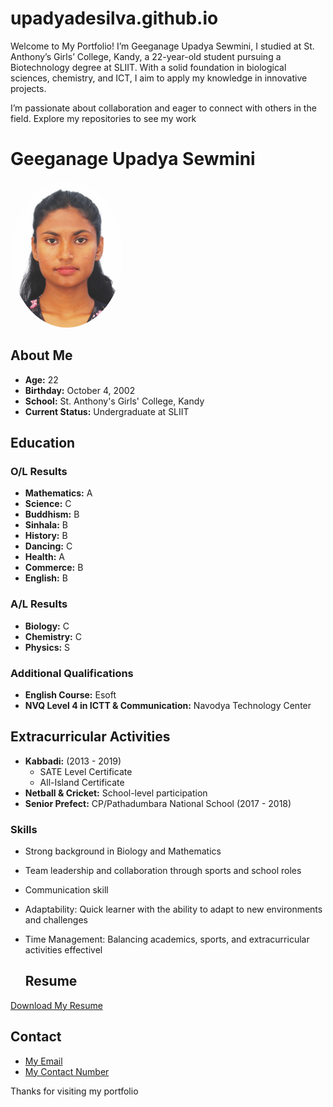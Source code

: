 # upadyadesilva.github.io
Welcome to My Portfolio!
I’m Geeganage Upadya Sewmini, I studied at St. Anthony’s Girls’ College, Kandy, a 22-year-old student pursuing a Biotechnology degree at SLIIT. With a solid foundation in biological sciences, chemistry, and ICT, I aim to apply my knowledge in innovative projects.

I’m passionate about collaboration and eager to connect with others in the field. Explore my repositories to see my work

# Geeganage Upadya Sewmini
<div style="text-align: left;">
<img src="https://github.com/upadyadesilva/upadyadesilva.github.io/blob/main/WhatsApp%20Image%202024-06-30%20at%2010.57.56.jpeg?raw=true" alt="My Image" style="width: 180px; height: auto; border-radius: 50%;" />
</div>

## About Me
- **Age:** 22
- **Birthday:** October 4, 2002
- **School:** St. Anthony's Girls' College, Kandy
- **Current Status:** Undergraduate at SLIIT

## Education

### O/L Results
- **Mathematics:** A
- **Science:** C
- **Buddhism:** B
- **Sinhala:** B
- **History:** B
- **Dancing:** C
- **Health:** A
- **Commerce:** B
- **English:** B

### A/L Results
- **Biology:** C
- **Chemistry:** C
- **Physics:** S

### Additional Qualifications
- **English Course:** Esoft
- **NVQ Level 4 in ICTT & Communication:** Navodya Technology Center

## Extracurricular Activities
- **Kabbadi:** (2013 - 2019)
  - SATE Level Certificate
  - All-Island Certificate
- **Netball & Cricket:** School-level participation
- **Senior Prefect:** CP/Pathadumbara National School (2017 - 2018)

### Skills
- Strong background in Biology and Mathematics
- Team leadership and collaboration through sports and school roles
- Communication skill
- Adaptability: Quick learner with the ability to adapt to new environments and challenges
- Time Management: Balancing academics, sports, and extracurricular activities effectivel

  ## Resume
[Download My Resume](https://github.com/upadyadesilva/upadyadesilva.guthub.io/blob/main/Resume.pdf)

## Contact
- [My Email](sewminidesilva03@gmail.com)
- [My Contact Number](+94764361322)


Thanks for visiting my portfolio
